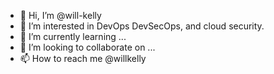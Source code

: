 - 👋 Hi, I’m @will-kelly
- 👀 I’m interested in DevOps DevSecOps, and cloud security.
- 🌱 I’m currently learning ...
- 💞️ I’m looking to collaborate on ...
- 📫 How to reach me @willkelly

<!---
will-kelly/will-kelly is a ✨ special ✨ repository because its `README.md` (this file) appears on your GitHub profile.
You can click the Preview link to take a look at your changes.
--->
